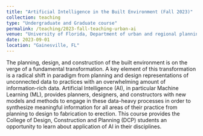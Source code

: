 ```yaml
---
title: "Artificial Intelligence in the Built Environment (Fall 2023)"
collection: teaching
type: "Undergraduate and Graduate course"
permalink: /teaching/2023-fall-teaching-urban-ai
venue: "University of Florida, Department of urban and regional planning"
date: 2023-09-01
location: "Gainesville, FL"
---
```


The planning, design, and construction of the built environment is on the verge of a fundamental transformation. A key element of this transformation is a radical shift in paradigm from planning and design representations of unconnected data to practices with an overwhelming amount of information-rich data. Artificial Intelligence (AI), in particular Machine Learning (ML), provides planners, designers, and constructors with new models and methods to engage in these data-heavy processes in order to synthesize meaningful information for all areas of their practice from planning to design to fabrication to erection. This course provides the College of Design, Construction and Planning (DCP) students an opportunity to learn about application of AI in their disciplines.

